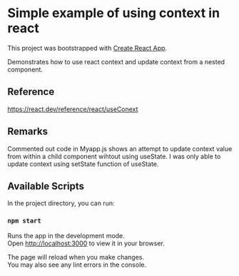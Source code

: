 # Simple example of using context in react

This project was bootstrapped with [Create React App](https://github.com/facebook/create-react-app).

Demonstrates how to use react context and update context from a nested component.

## Reference

https://react.dev/reference/react/useConext

## Remarks

Commented out code in Myapp.js shows an attempt to update context value from within a child component wihtout using
useState.  I was only able to update context using setState function of useState.


## Available Scripts

In the project directory, you can run:

### `npm start`

Runs the app in the development mode.\
Open [http://localhost:3000](http://localhost:3000) to view it in your browser.

The page will reload when you make changes.\
You may also see any lint errors in the console.

